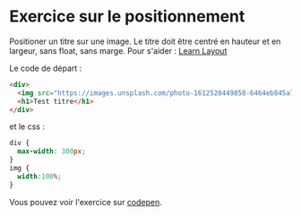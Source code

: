 # Exercice sur le positionnement

Positioner un titre sur une image. Le titre doit être centré en hauteur et en largeur, sans float, sans marge.
Pour s'aider : [Learn Layout](https://fr.learnlayout.com/position.html)

Le code de départ :

```html
<div>
  <img src="https://images.unsplash.com/photo-1612528449858-6464eb845a79?crop=entropy&cs=srgb&fm=jpg&ixid=MXwxNDU4OXwwfDF8cmFuZG9tfHx8fHx8fHw&ixlib=rb-1.2.1&q=85">
  <h1>Test titre</h1>
</div>
```

et le css :

```css
div {
  max-width: 300px;
}
img {
  width:100%;
}
```

Vous pouvez voir l'exercice sur [codepen](https://codepen.io/guillaumeferrari/pen/BaQRmdW).
